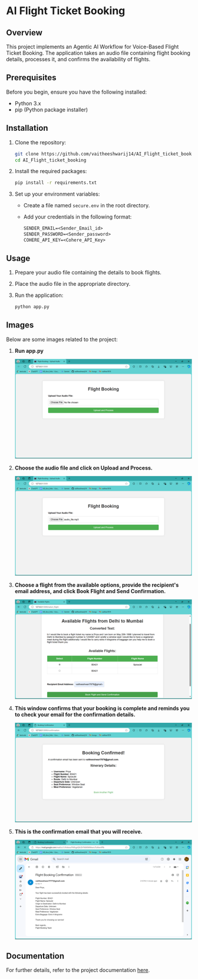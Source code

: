 
# AI Flight Ticket Booking

## Overview

This project implements an Agentic AI Workflow for Voice-Based Flight Ticket Booking. The application takes an audio file containing flight booking details, processes it, and confirms the availability of flights.

## Prerequisites

Before you begin, ensure you have the following installed:

- Python 3.x
- pip (Python package installer)

## Installation

1. Clone the repository:

   ```bash
   git clone https://github.com/vaitheeshwarij14/AI_Flight_ticket_booking.git
   cd AI_Flight_ticket_booking
   ```

2. Install the required packages:

   ```bash
   pip install -r requirements.txt
   ```

3. Set up your environment variables:

   - Create a file named `secure.env` in the root directory.
   - Add your credentials in the following format:

     ```plaintext
     SENDER_EMAIL=<Sender_Email_id>
     SENDER_PASSWORD=<Sender_password>
     COHERE_API_KEY=<Cohere_API_Key>
     ```

## Usage

1. Prepare your audio file containing the details to book flights.
2. Place the audio file in the appropriate directory.
3. Run the application:

   ```bash
   python app.py
   ```

## Images

Below are some images related to the project:

1. **Run app.py**

   ![Image 1](images/img1.png)

2. **Choose the audio file and click on Upload and Process.**

   ![Image 2](images/img2.png)

3. **Choose a flight from the available options, provide the recipient's email address, and click Book Flight and Send Confirmation.**

   ![Image 3](images/img3.png)

4. **This window confirms that your booking is complete and reminds you to check your email for the confirmation details.**

   ![Image 4](images/img4.png)

5. **This is the confirmation email that you will receive.**

   ![Image 5](images/img5.png)

## Documentation

For further details, refer to the project documentation [here](https://docs.google.com/document/d/1J8zje3sAPO5qVAIn9A5xuCSgcBzc2G40EDChHBkAsis/edit#heading=h.nnycgcqdyw4f).
